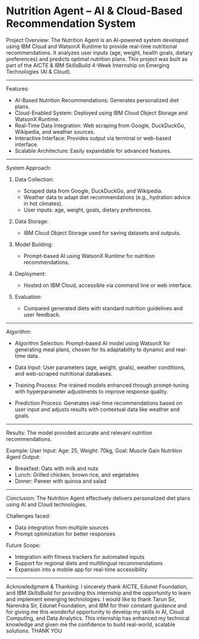 
# Nutrition Agent – AI & Cloud-Based Recommendation System

Project Overview:
The Nutrition Agent is an AI-powered system developed using IBM Cloud and WatsonX Runtime to provide real-time nutritional recommendations.
It analyzes user inputs (age, weight, health goals, dietary preferences) and predicts optimal nutrition plans.
This project was built as part of the AICTE & IBM SkillsBuild 4-Week Internship on Emerging Technologies (AI & Cloud).

------------------------------
Features:
- AI-Based Nutrition Recommendations: Generates personalized diet plans.
- Cloud-Enabled System: Deployed using IBM Cloud Object Storage and WatsonX Runtime.
- Real-Time Data Integration: Web scraping from Google, DuckDuckGo, Wikipedia, and weather sources.
- Interactive Interface: Provides output via terminal or web-based interface.
- Scalable Architecture: Easily expandable for advanced features.

------------------------------
System Approach:
1. Data Collection:
   - Scraped data from Google, DuckDuckGo, and Wikipedia.
   - Weather data to adapt diet recommendations (e.g., hydration advice in hot climates).
   - User inputs: age, weight, goals, dietary preferences.

2. Data Storage:
   - IBM Cloud Object Storage used for saving datasets and outputs.

3. Model Building:
   - Prompt-based AI using WatsonX Runtime for nutrition recommendations.

4. Deployment:
   - Hosted on IBM Cloud, accessible via command line or web interface.

5. Evaluation:
   - Compared generated diets with standard nutrition guidelines and user feedback.

------------------------------
Algorithm:
- Algorithm Selection:
  Prompt-based AI model using WatsonX for generating meal plans, chosen for its adaptability to dynamic and real-time data.

- Data Input:
  User parameters (age, weight, goals), weather conditions, and web-scraped nutritional databases.

- Training Process:
  Pre-trained models enhanced through prompt-tuning with hyperparameter adjustments to improve response quality.

- Prediction Process:
  Generates real-time recommendations based on user input and adjusts results with contextual data like weather and goals.

------------------------------
Results:
The model provided accurate and relevant nutrition recommendations.

Example:
User Input: Age: 25, Weight: 70kg, Goal: Muscle Gain
Nutrition Agent Output:
- Breakfast: Oats with milk and nuts
- Lunch: Grilled chicken, brown rice, and vegetables
- Dinner: Paneer with quinoa and salad

------------------------------
Conclusion:
The Nutrition Agent effectively delivers personalized diet plans using AI and Cloud technologies.

Challenges faced:
- Data integration from multiple sources
- Prompt optimization for better responses

Future Scope:
- Integration with fitness trackers for automated inputs
- Support for regional diets and multilingual recommendations
- Expansion into a mobile app for real-time accessibility

------------------------------
Acknowledgment & Thanking:
I sincerely thank AICTE, Edunet Foundation, and IBM SkillsBuild for providing this internship and the opportunity to learn and implement emerging technologies.
I would like to thank Tarun Sir, Narendra Sir, Edunet Foundation, and IBM for their constant guidance and for giving me this wonderful opportunity to develop my skills in AI, Cloud Computing, and Data Analytics.
This internship has enhanced my technical knowledge and given me the confidence to build real-world, scalable solutions.
                                                                                       THANK YOU
